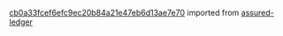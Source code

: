 [cb0a33fcef6efc9ec20b84a21e47eb6d13ae7e70](https://github.com/insolar/assured-ledger/commit/cb0a33fcef6efc9ec20b84a21e47eb6d13ae7e70) imported from [assured-ledger](https://github.com/insolar/assured-ledger)
